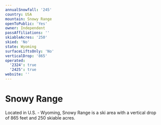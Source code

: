 ```yaml
---
annualSnowfall: '245'
country: USA
mountain: Snowy Range
openToPublic: 'Yes'
owner: Independent
passAffiliations: ''
skiableAcres: '250'
skied: 'No'
state: Wyoming
surfaceLiftsOnly: 'No'
verticalDrop: '865'
operated:
  '2324': true
  '2425': true
website: ''
---
```



# Snowy Range

Located in U.S. - Wyoming, Snowy Range is a ski area with a vertical drop of 865 feet and 250 skiable acres.
